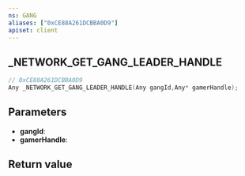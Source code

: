 ```yaml
---
ns: GANG
aliases: ["0xCE88A261DCBBA0D9"]
apiset: client
---
```

## _NETWORK_GET_GANG_LEADER_HANDLE

```c
// 0xCE88A261DCBBA0D9
Any _NETWORK_GET_GANG_LEADER_HANDLE(Any gangId,Any* gamerHandle);
```


## Parameters
* **gangId**:
* **gamerHandle**:

## Return value